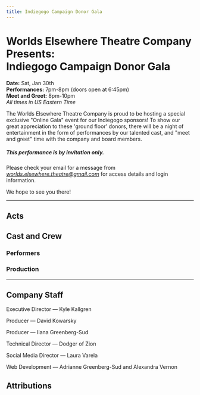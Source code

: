 ```yaml
---
title: Indiegogo Campaign Donor Gala
---
```

# Worlds Elsewhere Theatre Company Presents:<br>**Indiegogo Campaign Donor Gala**

**Date:** <time datetime="2021-01-30">Sat, Jan 30th</time> \
**Performances:** <time datetime="2021-01-30 19:00-05:00">7pm</time>-<time datetime="2021-01-30 20:00-05:00">8pm</time> (doors open at <time datetime="2021-01-30 18:45-05:00">6:45pm</time>) \
**Meet and Greet:** <time datetime="2021-01-30 20:00-05:00">8pm</time>-<time datetime="2021-01-30 22:00-05:00">10pm</time> \
*All times in US Eastern Time*

The Worlds Elsewhere Theatre Company is proud to be hosting a special exclusive "Online Gala" event for our Indiegogo sponsors! To show our great appreciation to these 'ground floor' donors, there will be a night of entertainment in the form of performances by our talented cast, and "meet and greet" time with the company and board members.

<aside focus>

##### <i info>This performance is by invitation only.</i>

Please check your email for a message from <i email>worlds.elsewhere.theatre@gmail.com</i> for access details and login information.

</aside>

We hope to see you there!

---

## Acts

## Cast and Crew

### Performers

### Production

---

## Company Staff

Executive Director — Kyle Kallgren

Producer — David Kowarsky

Producer — Ilana Greenberg-Sud

Technical Director — Dodger of Zion

Social Media Director — Laura Varela

Web Development — Adrianne Greenberg-Sud and Alexandra Vernon

## Attributions
